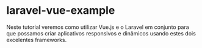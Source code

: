# laravel-vue-example
Neste tutorial veremos como utilizar Vue.js e o Laravel em conjunto para que possamos criar aplicativos responsivos e dinâmicos usando estes dois excelentes frameworks.
